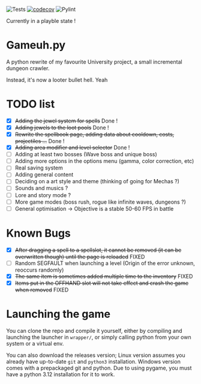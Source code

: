![Tests](https://github.com/NolanMascrier/Gameuh.py/actions/workflows/tests.yml/badge.svg) [![codecov](https://codecov.io/gh/NolanMascrier/Gameuh.py/branch/main/graph/badge.svg)](https://codecov.io/gh/NolanMascrier/Gameuh.py) ![Pylint](https://img.shields.io/endpoint?url=https://raw.githubusercontent.com/NolanMascrier/Gameuh.py/refs/heads/gh-pages/pylint-badge.json?refresh=true)

Currently in a playble state !
# Gameuh.py
A python rewrite of my favourite University project, a small incremental dungeon crawler.

Instead, it's now a looter bullet hell. Yeah
# TODO list
- [x] ~~Adding the jewel system for spells~~ Done !
- [x] ~~Adding jewels to the loot pools~~ Done !
- [x] ~~Rewrite the spellbook page, adding data about cooldown, costs, projectiles ...~~ Done !
- [x] ~~Adding area modifier and level selector~~ Done !
- [ ] Adding at least two bosses (Wave boss and unique boss)
- [ ] Adding more options in the options menu (gamma, color correction, etc)
- [ ] Real saving system
- [ ] Adding general content
- [ ] Deciding on a art style and theme (thinking of going for Mechas ?)
- [ ] Sounds and musics ?
- [ ] Lore and story mode ?
- [ ] More game modes (boss rush, rogue like infinite waves, dungeons ?)
- [ ] General optimisation -> Objective is a stable 50-60 FPS in battle

# Known Bugs
- [x] ~~After dragging a spell to a spellslot, it cannot be removed (it can be overwritten though) until the page is reloaded~~ FIXED
- [ ] Random SEGFAULT when launching a level (Origin of the error unknown, reoccurs randomly)
- [x] ~~The same item is sometimes added multiple time to the inventory~~ FIXED
- [x] ~~Items put in the OFFHAND slot will not take effect and crash the game when removed~~ FIXED

# Launching the game
You can clone the repo and compile it yourself, either by compiling and launching the launcher in `wrapper/`, or simply calling python from your own system or a virtual env.

You can also download the releases version; Linux version assumes you already have up-to-date `git` and `python3` installation. Windows version comes with a prepackaged git and python. Due to using pygame, you must have a python 3.12 installation for it to work.
